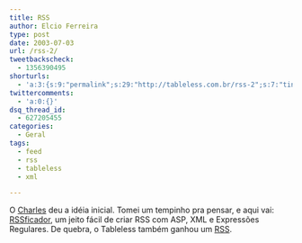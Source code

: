```yaml
---
title: RSS
author: Elcio Ferreira
type: post
date: 2003-07-03
url: /rss-2/
tweetbackscheck:
  - 1356390495
shorturls:
  - 'a:3:{s:9:"permalink";s:29:"http://tableless.com.br/rss-2";s:7:"tinyurl";s:26:"http://tinyurl.com/3peyqw8";s:4:"isgd";s:19:"http://is.gd/QO4nXm";}'
twittercomments:
  - 'a:0:{}'
dsq_thread_id:
  - 627205455
categories:
  - Geral
tags:
  - feed
  - rss
  - tableless
  - xml

---
```

O [Charles][1] deu a idéia inicial. Tomei um tempinho pra pensar, e aqui vai: [RSSficador][2], um jeito fácil de criar RSS com ASP, XML e Expressões Regulares. De quebra, o Tableless também ganhou um [RSS][3].

 [1]: http://pilger.inf.br "pilger.inf.br: Blogs, RSS e um tal de Charles..."
 [2]: http://elcio.locaweb.com.br/rss "Crie RSS com ASP, fácil e rápido"
 [3]: http://tableless.com.br/makerss.asp?feed=tableless